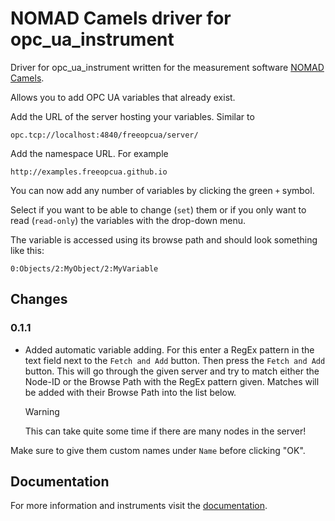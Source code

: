 # NOMAD Camels driver for opc_ua_instrument

Driver for opc_ua_instrument written for the measurement software [NOMAD Camels](https://fau-lap.github.io/NOMAD-CAMELS/).

Allows you to add OPC UA variables that already exist.

Add the URL of the server hosting your variables. Similar to 

```
opc.tcp://localhost:4840/freeopcua/server/
```

Add the namespace URL. For example

```
http://examples.freeopcua.github.io
```
You can now add any number of variables by clicking the green `+` symbol. 

Select if you want to be able to change (`set`) them or if you only want to read (`read-only`) the variables with the drop-down menu.

The variable is accessed using its browse path and should look something like this:

```
0:Objects/2:MyObject/2:MyVariable
```

## Changes

### 0.1.1

- Added automatic variable adding. For this enter a RegEx pattern in the text field next to the `Fetch and Add` button. Then press the `Fetch and Add` button.
This will go through the given server and try to match either the Node-ID or the Browse Path with the RegEx pattern given. Matches will be added with their Browse Path into the list below.

   > [!WARNING]
   > This can take quite some time if there are many nodes in the server!

Make sure to give them custom names under `Name` before clicking "OK".

## Documentation

For more information and instruments visit the [documentation](https://fau-lap.github.io/NOMAD-CAMELS/doc/instruments/instruments.html).
